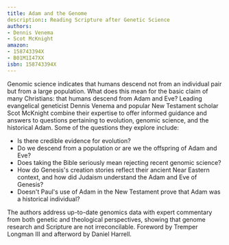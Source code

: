 ```yaml
---
title: Adam and the Genome
description:: Reading Scripture after Genetic Science
authors:
- Dennis Venema
- Scot McKnight
amazon:
- 158743394X
- B01M1I47XX
isbn: 158743394X
---
```

Genomic science indicates that humans descend not from an individual pair but from a large population. What does this mean for the basic claim of many Christians: that humans descend from Adam and Eve?
Leading evangelical geneticist Dennis Venema and popular New Testament scholar Scot McKnight combine their expertise to offer informed guidance and answers to questions pertaining to evolution, genomic science, and the historical Adam. Some of the questions they explore include:

- Is there credible evidence for evolution?
- Do we descend from a population or are we the offspring of Adam and Eve?
- Does taking the Bible seriously mean rejecting recent genomic science?
- How do Genesis's creation stories reflect their ancient Near Eastern context, and how did Judaism understand the Adam and Eve of Genesis?
- Doesn't Paul's use of Adam in the New Testament prove that Adam was a historical individual?

The authors address up-to-date genomics data with expert commentary from both genetic and theological perspectives, showing that genome research and Scripture are not irreconcilable. Foreword by Tremper Longman III and afterword by Daniel Harrell.
